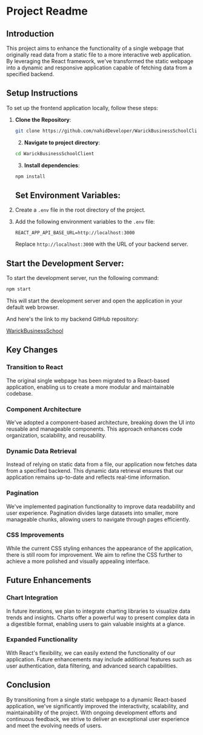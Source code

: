 # Project Readme

## Introduction

This project aims to enhance the functionality of a single webpage that originally read data from a static file to a more interactive web application. By leveraging the React framework, we've transformed the static webpage into a dynamic and responsive application capable of fetching data from a specified backend.

## Setup Instructions

To set up the frontend application locally, follow these steps:

1. **Clone the Repository**:
   ```bash
   git clone https://github.com/nahidDeveloper/WarickBusinessSchoolClient.git
   ```
   2. **Navigate to project directory**:
   ```bash
   cd WarickBusinessSchoolClient
   ```
   3. **Install dependencies**:
   ```bash
   npm install
   ```

   ## Set Environment Variables:

1. Create a `.env` file in the root directory of the project.
2. Add the following environment variables to the `.env` file:

    ```dotenv
    REACT_APP_API_BASE_URL=http://localhost:3000
    ```

    Replace `http://localhost:3000` with the URL of your backend server.

## Start the Development Server:

To start the development server, run the following command:

```bash
npm start
```
This will start the development server and open the application in your default web browser.

And here's the link to my backend GitHub repository:

[WarickBusinessSchool](https://github.com/nahidDeveloper/WarickBusinessSchool)
## Key Changes

### Transition to React

The original single webpage has been migrated to a React-based application, enabling us to create a more modular and maintainable codebase.

### Component Architecture

We've adopted a component-based architecture, breaking down the UI into reusable and manageable components. This approach enhances code organization, scalability, and reusability.

### Dynamic Data Retrieval

Instead of relying on static data from a file, our application now fetches data from a specified backend. This dynamic data retrieval ensures that our application remains up-to-date and reflects real-time information.

### Pagination

We've implemented pagination functionality to improve data readability and user experience. Pagination divides large datasets into smaller, more manageable chunks, allowing users to navigate through pages efficiently.

### CSS Improvements

While the current CSS styling enhances the appearance of the application, there is still room for improvement. We aim to refine the CSS further to achieve a more polished and visually appealing interface.

## Future Enhancements

### Chart Integration

In future iterations, we plan to integrate charting libraries to visualize data trends and insights. Charts offer a powerful way to present complex data in a digestible format, enabling users to gain valuable insights at a glance.

### Expanded Functionality

With React's flexibility, we can easily extend the functionality of our application. Future enhancements may include additional features such as user authentication, data filtering, and advanced search capabilities.

## Conclusion

By transitioning from a single static webpage to a dynamic React-based application, we've significantly improved the interactivity, scalability, and maintainability of the project. With ongoing development efforts and continuous feedback, we strive to deliver an exceptional user experience and meet the evolving needs of users.
